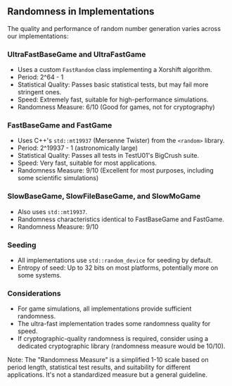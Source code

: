 ## Randomness in Implementations

The quality and performance of random number generation varies across our implementations:

### UltraFastBaseGame and UltraFastGame
- Uses a custom `FastRandom` class implementing a Xorshift algorithm.
- Period: 2^64 - 1
- Statistical Quality: Passes basic statistical tests, but may fail more stringent ones.
- Speed: Extremely fast, suitable for high-performance simulations.
- Randomness Measure: 6/10 (Good for games, not for cryptography)

### FastBaseGame and FastGame
- Uses C++'s `std::mt19937` (Mersenne Twister) from the `<random>` library.
- Period: 2^19937 - 1 (astronomically large)
- Statistical Quality: Passes all tests in TestU01's BigCrush suite.
- Speed: Very fast, suitable for most applications.
- Randomness Measure: 9/10 (Excellent for most purposes, including some scientific simulations)

### SlowBaseGame, SlowFileBaseGame, and SlowMoGame
- Also uses `std::mt19937`.
- Randomness characteristics identical to FastBaseGame and FastGame.
- Randomness Measure: 9/10

### Seeding
- All implementations use `std::random_device` for seeding by default.
- Entropy of seed: Up to 32 bits on most platforms, potentially more on some systems.

### Considerations
- For game simulations, all implementations provide sufficient randomness.
- The ultra-fast implementation trades some randomness quality for speed.
- If cryptographic-quality randomness is required, consider using a dedicated cryptographic library (randomness measure would be 10/10).

Note: The "Randomness Measure" is a simplified 1-10 scale based on period length, statistical test results, and suitability for different applications. It's not a standardized measure but a general guideline.